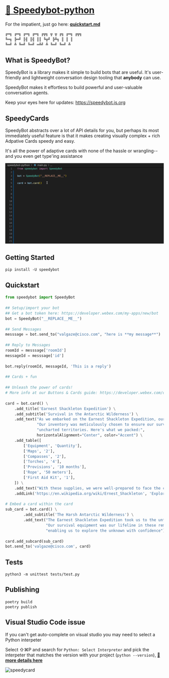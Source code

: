 # [🐍 Speedybot-python](https://pypi.org/project/speedybot)

For the impatient, just go here: **[quickstart.md](./quickstart.md)**

```md
╔═╗ ╔═╗ ╔═╗ ╔═╗ ╔╦╗ ╦ ╦ ╔╗ ╔═╗ ╔╦╗
╚═╗ ╠═╝ ║╣ ║╣ ║║ ╚╦╝ ╠╩╗ ║ ║ ║  
╚═╝ ╩ ╚═╝ ╚═╝ ═╩╝ ╩ ╚═╝ ╚═╝ ╩
```

## What is SpeedyBot?

SpeedyBot is a library makes it simple to build bots that are useful. It's user-friendly and lightweight conversation design tooling that **anybody** can use.

SpeedyBot makes it effortless to build powerful and user-valuable conversation agents.

Keep your eyes here for updates: https://speedybot.js.org

## SpeedyCards

SpeedyBot abstracts over a lot of API details for you, but perhaps its most immediately useful feature is that it makes creating visually complex + rich Adpative Cards speedy and easy.

It's all the power of adaptive cards with none of the hassle or wrangling-- and you even get type'ing assistance

![speedycard](https://raw.githubusercontent.com/valgaze/speedybot-python/main/assets/speedycard.gif)

## Getting Started

```
pip install -U speedybot
```

## Quickstart

```python
from speedybot import SpeedyBot

## Setup/import your bot
## Get a bot token here: https://developer.webex.com/my-apps/new/bot
bot = SpeedyBot("__REPLACE__ME__")

## Send Messages
messsage = bot.send_to("valgaze@cisco.com", "here is **my message**")

## Reply to Messages
roomId = messsage['roomId']
messageId = messsage['id']

bot.reply(roomId, messageId, 'This is a reply')

## Cards + fun

## Unleash the power of cards!
# More info at our Buttons & Cards guide: https://developer.webex.com/docs/buttons-and-cards

card = bot.card() \
    .add_title('Earnest Shackleton Expedition') \
    .add_subtitle('Survival in the Antarctic Wilderness') \
    .add_text("As we embarked on the Earnest Shackleton Expedition, our success hinged on the equipment we carried. "
              "Our inventory was meticulously chosen to ensure our survival in the harsh Antarctic wilderness and guide us through "
              "uncharted territories. Here's what we packed:",
              horizontalAlignment="Center", color="Accent") \
    .add_table([
        ['Equipment', 'Quantity'],
        ['Maps', '2'],
        ['Compasses', '2'],
        ['Torches', '4'],
        ['Provisions', '10 months'],
        ['Rope', '50 meters'],
        ['First Aid Kit', '1'],
    ]) \
    .add_text("With these supplies, we were well-prepared to face the challenges that lay ahead") \
    .addLink('https://en.wikipedia.org/wiki/Ernest_Shackleton', 'Explore Earnest Shackleton Expedition') \

# Embed a card within the card
sub_card = bot.card() \
        .add_subtitle('The Harsh Antarctic Wilderness') \
        .add_text("The Earnest Shackleton Expedition took us to the unforgiving Antarctic wilderness, filled with extreme cold, isolation, and constant danger. "
                  "Our survival equipment was our lifeline in these remote landscapes, ensuring our safety and "
                  "enabling us to explore the unknown with confidence")

card.add_subcard(sub_card)
bot.send_to('valgaze@cisco.com', card)

```

## Tests

```
python3 -m unittest tests/test.py
```

## Publishing

```
poetry build
poetry publish
```

## Visual Studio Code issue

If you can't get auto-complete on visual studio you may need to select a Python interpeter

Select ⇧⌘P and search for `Python: Select Interpreter` and pick the interpeter that matches the version with your project (`python --version`), **[🔗 more details here](https://code.visualstudio.com/docs/python/environments)**

![speedycard](./assets/vsc_interpreter.gif)
